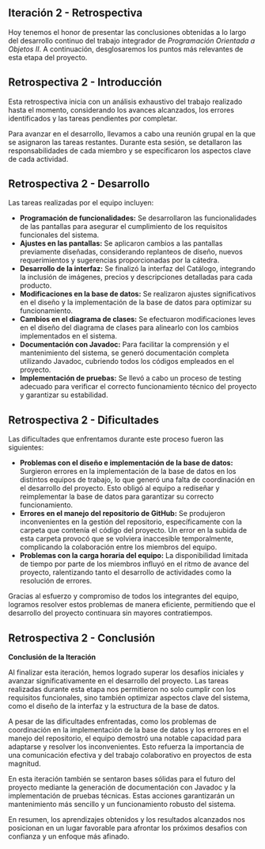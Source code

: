 ## Iteración 2 - Retrospectiva

Hoy tenemos el honor de presentar las conclusiones obtenidas a lo largo del desarrollo continuo del trabajo integrador de *Programación Orientada a Objetos II*. A continuación, desglosaremos los puntos más relevantes de esta etapa del proyecto.

## Retrospectiva 2 - Introducción 
Esta retrospectiva inicia con un análisis exhaustivo del trabajo realizado hasta el momento, considerando los avances alcanzados, los errores identificados y las tareas pendientes por completar.

Para avanzar en el desarrollo, llevamos a cabo una reunión grupal en la que se asignaron las tareas restantes. Durante esta sesión, se detallaron las responsabilidades de cada miembro y se especificaron los aspectos clave de cada actividad.

## Retrospectiva 2 - Desarrollo 

Las tareas realizadas por el equipo incluyen:

* **Programación de funcionalidades:** Se desarrollaron las funcionalidades de las pantallas para asegurar el cumplimiento de los requisitos funcionales del sistema.
* **Ajustes en las pantallas:** Se aplicaron cambios a las pantallas previamente diseñadas, considerando replanteos de diseño, nuevos requerimientos y sugerencias proporcionadas por la cátedra.
* **Desarrollo  de la interfaz:** Se finalizó la interfaz del Catálogo, integrando la inclusión de imágenes, precios y descripciones detalladas para cada producto.
* **Modificaciones en la base de datos:** Se realizaron ajustes significativos en el diseño y la implementación de la base de datos para optimizar su funcionamiento.
* **Cambios en el diagrama de clases:** Se efectuaron modificaciones leves en el diseño del diagrama de clases para alinearlo con los cambios implementados en el sistema.
* **Documentación con Javadoc:** Para facilitar la comprensión y el mantenimiento del sistema, se generó documentación completa utilizando Javadoc, cubriendo todos los códigos empleados en el proyecto.
* **Implementación de pruebas:** Se llevó a cabo un proceso de testing adecuado para verificar el correcto funcionamiento técnico del proyecto y garantizar su estabilidad.

## Retrospectiva 2 - Dificultades

Las dificultades que enfrentamos durante este proceso fueron las siguientes:

* **Problemas con el diseño e implementación de la base de datos:** Surgieron errores en la implementación de la base de datos en los distintos equipos de trabajo, lo que generó una falta de coordinación en el desarrollo del proyecto. Esto obligó al equipo a rediseñar y reimplementar la base de datos para garantizar su correcto funcionamiento.
* **Errores en el manejo del repositorio de GitHub:** Se produjeron inconvenientes en la gestión del repositorio, específicamente con la carpeta que contenía el código del proyecto. Un error en la subida de esta carpeta provocó que se volviera inaccesible temporalmente, complicando la colaboración entre los miembros del equipo.
* **Problemas con la carga horaria del equipo:** La disponibilidad limitada de tiempo por parte de los miembros influyó en el ritmo de avance del proyecto, ralentizando tanto el desarrollo de actividades como la resolución de errores. 
  
Gracias al esfuerzo y compromiso de todos los integrantes del equipo, logramos resolver estos problemas de manera eficiente, permitiendo que el desarrollo del proyecto continuara sin mayores contratiempos.

##  Retrospectiva 2 - Conclusión

**Conclusión de la Iteración**

Al finalizar esta iteración, hemos logrado superar los desafíos iniciales y avanzar significativamente en el desarrollo del proyecto. Las tareas realizadas durante esta etapa nos permitieron no solo cumplir con los requisitos funcionales, sino también optimizar aspectos clave del sistema, como el diseño de la interfaz y la estructura de la base de datos.

A pesar de las dificultades enfrentadas, como los problemas de coordinación en la implementación de la base de datos y los errores en el manejo del repositorio, el equipo demostró una notable capacidad para adaptarse y resolver los inconvenientes. Esto refuerza la importancia de una comunicación efectiva y del trabajo colaborativo en proyectos de esta magnitud.

En esta iteración también se sentaron bases sólidas para el futuro del proyecto mediante la generación de documentación con Javadoc y la implementación de pruebas técnicas. Estas acciones garantizarán un mantenimiento más sencillo y un funcionamiento robusto del sistema.

En resumen, los aprendizajes obtenidos y los resultados alcanzados nos posicionan en un lugar favorable para afrontar los próximos desafios con confianza y un enfoque más afinado.
